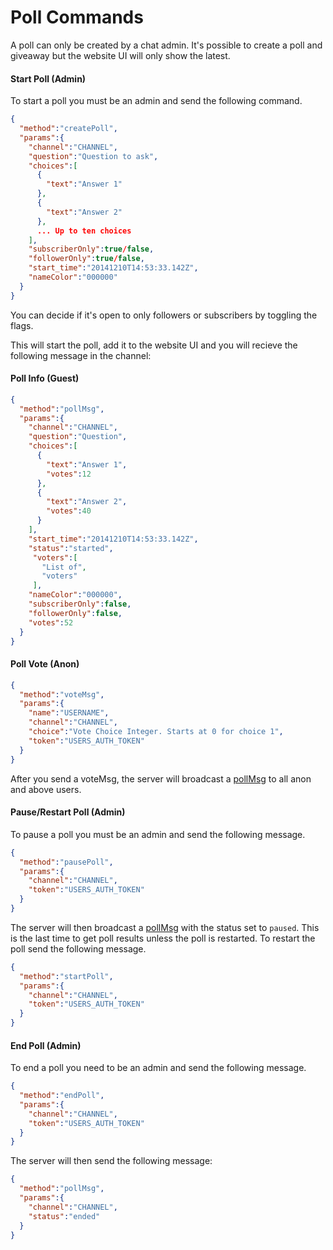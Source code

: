 # Poll Commands

A poll can only be created by a chat admin. It's possible to create a poll and giveaway but the website UI will only show the latest.

#### Start Poll (Admin)

To start a poll you must be an admin and send the following command.

```json
{
  "method":"createPoll",
  "params":{
    "channel":"CHANNEL",
    "question":"Question to ask",
    "choices":[
      {
        "text":"Answer 1"
      },
      {
        "text":"Answer 2"
      },
      ... Up to ten choices
    ],
    "subscriberOnly":true/false,
    "followerOnly":true/false,
    "start_time":"2014­12­10T14:53:33.142Z",
    "nameColor":"000000"
  }
}
```
You can decide if it's open to only followers or subscribers by toggling the flags.

This will start the poll, add it to the website UI and you will recieve the following message in the channel:

#### Poll Info (Guest)

```json
{
  "method":"pollMsg",
  "params":{
    "channel":"CHANNEL",
    "question":"Question",
    "choices":[
      {
        "text":"Answer 1",
        "votes":12
      },
      {
        "text":"Answer 2",
        "votes":40
      }
    ],
    "start_time":"2014­12­10T14:53:33.142Z",
    "status":"started",
     "voters":[
       "List of",
       "voters"
     ],
    "nameColor":"000000",
    "subscriberOnly":false,
    "followerOnly":false,
    "votes":52
  }
}
```

#### Poll Vote (Anon)

```json
{
  "method":"voteMsg",
  "params":{
    "name":"USERNAME",
    "channel":"CHANNEL",
    "choice":"Vote Choice Integer. Starts at 0 for choice 1",
    "token":"USERS_AUTH_TOKEN"
  }
}
```

After you send a voteMsg, the server will broadcast a [pollMsg](#Start-Poll-Admin) to all anon and above users.

#### Pause/Restart Poll (Admin)

To pause a poll you must be an admin and send the following message.

```json
{
  "method":"pausePoll",
  "params":{
    "channel":"CHANNEL",
    "token":"USERS_AUTH_TOKEN"
  }
}
```

The server will then broadcast a [pollMsg](#start-poll-admin) with the status set to `paused`. This is the last time to get poll results unless the poll is restarted. To restart the poll send the following message.

```json
{
  "method":"startPoll",
  "params":{
    "channel":"CHANNEL",
    "token":"USERS_AUTH_TOKEN"
  }
}
```

#### End Poll (Admin)

To end a poll you need to be an admin and send the following message.

```json
{
  "method":"endPoll",
  "params":{
    "channel":"CHANNEL",
    "token":"USERS_AUTH_TOKEN"
  }
}
```

The server will then send the following message:

```json
{
  "method":"pollMsg",
  "params":{
    "channel":"CHANNEL",
    "status":"ended"
  }
}
```
